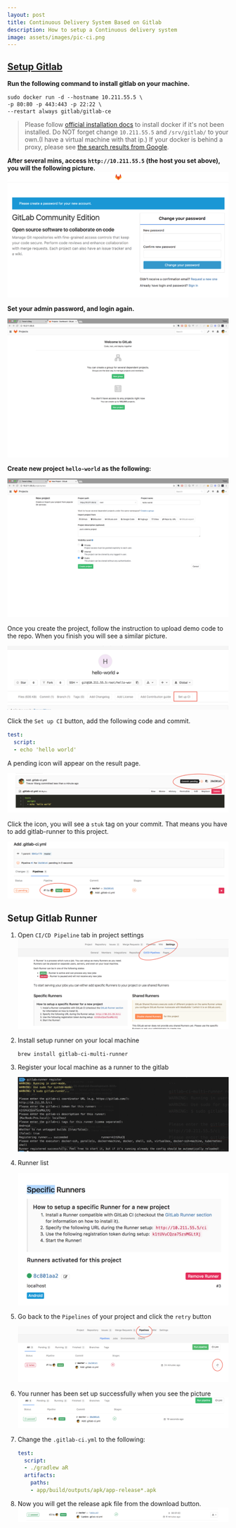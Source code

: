 ```yaml
---
layout: post
title: Continuous Delivery System Based on Gitlab
description: How to setup a Continuous delivery system
image: assets/images/pic-ci.png
---
```

## [Setup Gitlab](https://docs.gitlab.com/omnibus/docker/README.html)
**Run the following command to install gitlab on your machine.**

```shell
sudo docker run -d --hostname 10.211.55.5 \
-p 80:80 -p 443:443 -p 22:22 \
--restart always gitlab/gitlab-ce
```
> Please follow [official installation docs](https://docs.docker.com/engine/installation/) to install docker if it's not been installed.
> Do NOT forget change `10.211.55.5` and `/srv/gitlab/` to your own.(I have a virtual machine with that ip.)
> If your docker is behind a proxy, please see [the search results from Google](https://www.google.com/webhp?sourceid=chrome-instant&ion=1&espv=2&ie=UTF-8#newwindow=1&q=docker+behind+corporate+proxy).

**After several mins, access `http://10.211.55.5` (the host you set above), you will the following picture.**
![pic-create-password](/assets/images/pic-create-password.png)

**Set your admin password, and login again.**

![Gitlab Home Page](/assets/images/pic-gitlab-homepage.png)

**Create new project `hello-world` as the following:**

![Create new project](/assets/images/pic-gitlab-create-project.png)

Once you create the project, follow the instruction to upload demo code to the repo. When you finish you will see a similar picture.

![Gitlab project setup ci](/assets/images/pic-gitlab-project-setup-ci.png)

Click the `Set up CI` button, add the following code and commit.

```yaml
test:
  script:
  - echo 'hello world'
```
A pending icon will appear on the result page.

![Gitlab commit pending to run](/assets/images/pic-gitlab-commit-pending-to-run.png)

Click the icon, you will see a `stuk` tag on your commit. That means you have to add gitlab-runner to this project.

![](/assets/images/pic-gitlab-pipeline-stuk.png)
##  Setup Gitlab Runner

1. Open `CI/CD Pipeline` tab in project settings 
![Gitlab project runner setup](/assets/images/pic-gitlab-project-ruuner-setup.png)

1. Install setup runner on your local machine
    
    ``` shell
    brew install gitlab-ci-multi-runner
    ```
2. Register your local machine as a runner to the gitlab

    ![Gitlab runner register](/assets/images/pic-gitlab-runner-register.png)

3. Runner list

    ![Project runner list](/assets/images/pic-gitlab-project-runner-list.png)
4. Go back to the `Pipelines` of your project and click the `retry` button

    ![](/assets/images/pic-gitlab-pipelies-state.png)

5. You runner has been set up successfully when you see the picture
    ![](/assets/images/pic-gitlab-pipeline-passed.png)

6. Change the `.gitlab-ci.yml` to the following:

    ```yaml
    test:
      script:
      - ./gradlew aR
      artifacts:
        paths:
        - app/build/outputs/apk/app-release*.apk
    ```

7. Now you will get the release apk file from the download button.
    ![](/assets/images/pic-gitlab-pipeline-with-artifats.png)

